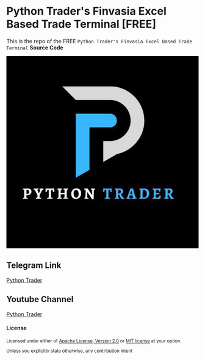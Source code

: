 # Python Trader's Finvasia Excel Based Trade Terminal [FREE]
This is the repo of the FREE `Python Trader's Finvasia Excel Based Trade Terminal` **Source Code** 

![Python Trader](../PythonTraderGroup.jpeg "[Python Trader](https://t.me/pythontrader)")

## Telegram Link
[Python Trader](https://t.me/pythontrader)

## Youtube Channel
[Python Trader](https://youtube.com/@pythontraders)


#### License

<sup>
Licensed under either of <a href="LICENSE-APACHE">Apache License, Version
2.0</a> or <a href="LICENSE-MIT">MIT license</a> at your option.
</sup>

<br>

<sub>
Unless you explicitly state otherwise, any contribution intent

